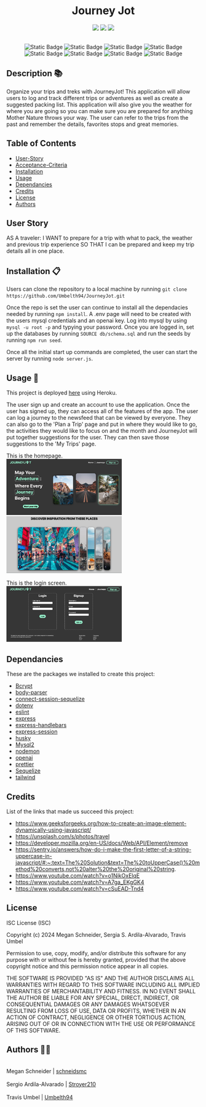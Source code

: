 <h1 align="center">Journey Jot </h1>

<div style= "text-align: center">

  <img src="https://img.shields.io/github/repo-size/Umbelth94/JourneyJot" />
  <img src="https://img.shields.io/github/languages/top/Umbelth94/JourneyJot" />
  <img src="https://img.shields.io/github/last-commit/Umbelth94/JourneyJot" />
<br /><br />

![Static Badge](https://img.shields.io/badge/JavaScript-F7DF1E?style=for-the-badge&logo=javascript&labelColor=black)
![Static Badge](https://img.shields.io/badge/MySQL%20-%20%234479A1?style=for-the-badge&logo=mysql&logoColor=%234479A1&labelColor=white)
![Static Badge](https://img.shields.io/badge/Node.js-%23339933?style=for-the-badge&logo=node.js&labelColor=black)
![Static Badge](https://img.shields.io/badge/sequelize%20-%20%2352B0E7?style=for-the-badge&logo=sequelize&labelColor=black)
![Static Badge](https://img.shields.io/badge/tailwind%20css%20-%20%2306B6D4?style=for-the-badge&logo=tailwindcss&labelColor=black)
![Static Badge](https://img.shields.io/badge/ESLint%20-%20%234B32C3?style=for-the-badge&logo=eslint&labelColor=black)
![Static Badge](https://img.shields.io/badge/prettier%20-%20%23F7B93E?style=for-the-badge&logo=prettier&labelColor=black)
![Static Badge](https://img.shields.io/badge/handlebars%20-%20%23000000?style=for-the-badge&logo=handlebarsdotjs&labelColor=black)

</div>

## Description 📚

Organize your trips and treks with JourneyJot! This application will allow users to log and track different trips or adventures as well as create a suggested packing list. This application will also give you the weather for where you are going so you can make sure you are prepared for anything Mother Nature throws your way. The user can refer to the trips from the past and remember the details, favorites stops and great memories.

## Table of Contents

-   [User-Story](#user-story)
-   [Acceptance-Criteria](#acceptance-criteria)
-   [Installation](#installation-📋)
-   [Usage](#usage-🏁)
-   [Dependancies](#dependancies)
-   [Credits](#credits)
-   [License](#license)
-   [Authors](#authors-👋🏽)

## User Story

AS A traveler: I WANT to prepare for a trip with what to pack, the weather and previous trip experience SO THAT I can be prepared and keep my trip details all in one place.

## Installation 📋

Users can clone the repository to a local machine by running `git clone https://github.com/Umbelth94/JourneyJot.git`

Once the repo is set the user can continue to install all the dependacies needed by running `npm install`. A .env page will need to be created with the users mysql credentials and an openai key. Log into mysql by using `mysql -u root -p` and typying your password. Once you are logged in, set up the databases by running `SOURCE db/schema.sql` and run the seeds by running `npm run seed`.

Once all the initial start up commands are completed, the user can start the server by running `node server.js`.

## Usage 🏁

This project is deployed [here](https://journey-jot-decc05f3600a.herokuapp.com/) using Heroku.

The user sign up and create an account to use the application. Once the user has signed up, they can access all of the features of the app. The user can log a journey to the newsfeed that can be viewed by everyone. They can also go to the 'Plan a Trip' page and put in where they would like to go, the activities they would like to focus on and the month and JourneyJot will put together suggestions for the user. They can then save those suggestions to the 'My Trips' page.

This is the homepage.
<br>
<img src="./public/images/homepage.png" alt="homepage" width="300" height="auto"><img src="./public/images/homepage-animation.gif" alt="homepage-animation" width="300" height="auto">

This is the login screen.
<br>
<img src="./public/images/login.png" alt="login" width="300" height="auto">
</br>

## Dependancies

These are the packages we installed to create this project:

-   [Bcrypt](https://www.npmjs.com/package/bcrypt)
-   [body-parser](https://www.npmjs.com/package/body-parser)
-   [connect-session-sequelize](https://www.npmjs.com/package/connect-session-sequelize)
-   [dotenv](https://www.npmjs.com/package/dotenv)
-   [eslint](https://eslint.org/)
-   [express](https://expressjs.com/)
-   [express-handlebars](https://www.npmjs.com/package/express-handlebars)
-   [express-session](https://www.npmjs.com/package/express-session)
-   [husky](https://typicode.github.io/husky/)
-   [Mysql2](https://www.npmjs.com/package/mysql2)
-   [nodemon](https://nodemon.io/)
-   [openai](https://platform.openai.com/overview)
-   [prettier](https://prettier.io/docs/en/install)
-   [Sequelize](https://www.npmjs.com/package/sequelize)
-   [tailwind](https://tailwindui.com/)

## Credits

List of the links that made us succeed this project:

-   https://www.geeksforgeeks.org/how-to-create-an-image-element-dynamically-using-javascript/
-   https://unsplash.com/s/photos/travel
-   https://developer.mozilla.org/en-US/docs/Web/API/Element/remove
-   https://sentry.io/answers/how-do-i-make-the-first-letter-of-a-string-uppercase-in-javascript/#:~:text=The%20Solution&text=The%20toUpperCase()%20method%20converts,not%20alter%20the%20original%20string.
-   https://www.youtube.com/watch?v=o1NikOxElqE
-   https://www.youtube.com/watch?v=A7ga_EKgGK4
-   https://www.youtube.com/watch?v=cSuEAD-Tnd4

## License

ISC License (ISC)

Copyright (c) 2024 Megan Schneider, Sergia S. Ardila-Alvarado, Travis Umbel

Permission to use, copy, modify, and/or distribute this software for any purpose with or without fee is hereby granted, provided that the above copyright notice and this permission notice appear in all copies.

THE SOFTWARE IS PROVIDED "AS IS" AND THE AUTHOR DISCLAIMS ALL WARRANTIES WITH REGARD TO THIS SOFTWARE INCLUDING ALL IMPLIED WARRANTIES OF MERCHANTABILITY AND FITNESS. IN NO EVENT SHALL THE AUTHOR BE LIABLE FOR ANY SPECIAL, DIRECT, INDIRECT, OR CONSEQUENTIAL DAMAGES OR ANY DAMAGES WHATSOEVER RESULTING FROM LOSS OF USE, DATA OR PROFITS, WHETHER IN AN ACTION OF CONTRACT, NEGLIGENCE OR OTHER TORTIOUS ACTION, ARISING OUT OF OR IN CONNECTION WITH THE USE OR PERFORMANCE OF THIS SOFTWARE.

## Authors 👋🏽

<br>Megan Schneider | [schneidsmc](https://github.com/schneidsmc)</br>
<br>Sergio Ardila-Alvarado | [Stroyer210](https://github.com/Stroyer210)</br>
<br>Travis Umbel | [Umbelth94](https://github.com/Umbelth94)</br>
